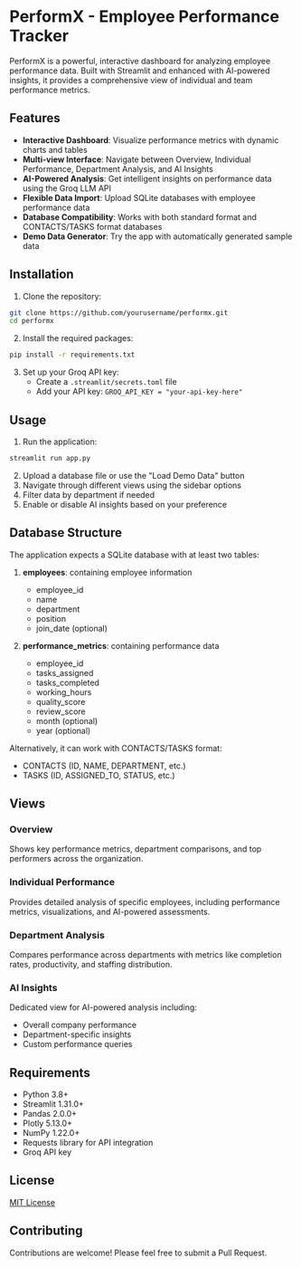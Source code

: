 # PerformX - Employee Performance Tracker

PerformX is a powerful, interactive dashboard for analyzing employee performance data. Built with Streamlit and enhanced with AI-powered insights, it provides a comprehensive view of individual and team performance metrics.



## Features

- **Interactive Dashboard**: Visualize performance metrics with dynamic charts and tables
- **Multi-view Interface**: Navigate between Overview, Individual Performance, Department Analysis, and AI Insights
- **AI-Powered Analysis**: Get intelligent insights on performance data using the Groq LLM API
- **Flexible Data Import**: Upload SQLite databases with employee performance data 
- **Database Compatibility**: Works with both standard format and CONTACTS/TASKS format databases
- **Demo Data Generator**: Try the app with automatically generated sample data

## Installation

1. Clone the repository:
```bash
git clone https://github.com/yourusername/performx.git
cd performx
```

2. Install the required packages:
```bash
pip install -r requirements.txt
```

3. Set up your Groq API key:
   - Create a `.streamlit/secrets.toml` file
   - Add your API key: `GROQ_API_KEY = "your-api-key-here"`

## Usage

1. Run the application:
```bash
streamlit run app.py
```

2. Upload a database file or use the "Load Demo Data" button
3. Navigate through different views using the sidebar options
4. Filter data by department if needed
5. Enable or disable AI insights based on your preference

## Database Structure

The application expects a SQLite database with at least two tables:

1. **employees**: containing employee information
   - employee_id
   - name
   - department
   - position
   - join_date (optional)

2. **performance_metrics**: containing performance data
   - employee_id
   - tasks_assigned
   - tasks_completed
   - working_hours
   - quality_score
   - review_score
   - month (optional)
   - year (optional)

Alternatively, it can work with CONTACTS/TASKS format:
- CONTACTS (ID, NAME, DEPARTMENT, etc.)
- TASKS (ID, ASSIGNED_TO, STATUS, etc.)

## Views

### Overview
Shows key performance metrics, department comparisons, and top performers across the organization.

### Individual Performance
Provides detailed analysis of specific employees, including performance metrics, visualizations, and AI-powered assessments.

### Department Analysis
Compares performance across departments with metrics like completion rates, productivity, and staffing distribution.

### AI Insights
Dedicated view for AI-powered analysis including:
- Overall company performance
- Department-specific insights
- Custom performance queries

## Requirements

- Python 3.8+
- Streamlit 1.31.0+
- Pandas 2.0.0+
- Plotly 5.13.0+
- NumPy 1.22.0+
- Requests library for API integration
- Groq API key

## License

[MIT License](LICENSE)

## Contributing

Contributions are welcome! Please feel free to submit a Pull Request.
